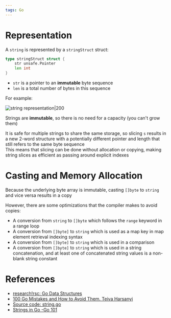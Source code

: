 ```yaml
---
tags: Go
---
```


# Representation

A `string` is represented by a `stringStruct` struct:

```go
type stringStruct struct {
	str unsafe.Pointer
	len int
}
```

- `str` is a pointer to an **immutable** byte sequence
- `len` is a total number of bytes in this sequence

For example:

![string representation|200](string%20representation%20Go.png)

Strings are **immutable**, so there is no need for a capacity (you can't grow them)  

It is safe for multiple strings to share the same storage, so slicing `s` results in a new 2-word structure with a potentially different pointer and length that still refers to the same byte sequence  
This means that slicing can be done without allocation or copying, making string slices as efficient as passing around explicit indexes

# Casting and Memory Allocation

Because the underlying byte array is immutable, casting `[]byte` to `string` and vice versa results in a copy

However, there are some optimizations that the compiler makes to avoid copies:

- A conversion from `string` to `[]byte` which follows the `range` keyword in a range loop
- A conversion from `[]byte]` to `string` which is used as a map key in map element retrieval indexing syntax
- A conversion from `[]byte]` to `string` which is used in a comparison
- A conversion from `[]byte]` to `string` which is used in a string concatenation, and at least one of concatenated string values is a non-blank string constant

# References

- [research!rsc: Go Data Structures](https://research.swtch.com/godata)
- [100 Go Mistakes and How to Avoid Them. Teiva Harsanyi](References.md#100%20Go%20Mistakes%20and%20How%20to%20Avoid%20Them.%20Teiva%20Harsanyi)
- [Source code: string.go](https://github.com/golang/go/blob/master/src/runtime/string.go#L232)
- [Strings in Go -Go 101](https://go101.org/article/string.html)
